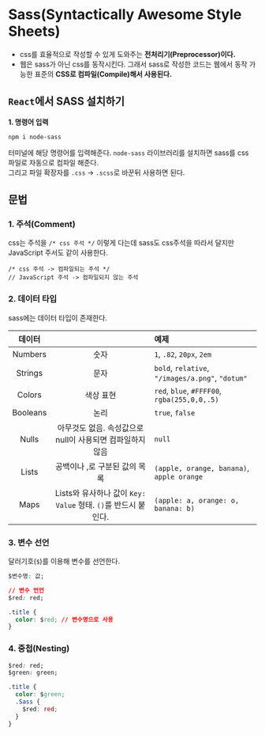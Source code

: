 # Sass(Syntactically Awesome Style Sheets)

- css를 효율적으로 작성할 수 있게 도와주는 **전처리기(Preprocessor)이다.**
- 웹은 sass가 아닌 css를 동작시킨다. 그래서 sass로 작성한 코드는 웹에서 동작 가능한 표준의 **CSS로 컴파일(Compile)해서 사용된다.**

## `React`에서 SASS 설치하기

**1. 명령어 입력**

```
npm i node-sass
```

터미널에 해당 명령어를 입력해준다. `node-sass` 라이브러리를 설치하면 sass를 css 파일로 자동으로 컴파일 해준다.  
그리고 파일 확장자를 `.css` &rarr; `.scss`로 바꾼뒤 사용하면 된다.

## 문법

### 1. 주석(Comment)

css는 주석을 `/* css 주석 */` 이렇게 다는데 sass도 css주석을 따라서 달지만 JavaScript 주서도 같이 사용한다.

`/* css 주석 -> 컴파일되는 주석 */`  
`// JavaScript 주석 -> 컴파일되지 않는 주석`

### 2. 데이터 타입

sass에는 데이터 타입이 존재한다.

|  데이터  |                                                                | 예제                                             |
| :------: | :------------------------------------------------------------: | :----------------------------------------------- |
| Numbers  |                              숫자                              | `1`, `.82`, `20px`, `2em`                        |
| Strings  |                              문자                              | `bold`, `relative`, `"/images/a.png"`, `"dotum"` |
|  Colors  |                           색상 표현                            | `red`, `blue`, `#FFFF00`, `rgba(255,0,0,.5)`     |
| Booleans |                              논리                              | `true`, `false`                                  |
|  Nulls   |   아무것도 없음. 속성값으로 null이 사용되면 컴파일하지 않음    | `null`                                           |
|  Lists   |                 공백이나 ,로 구분된 값의 목록                  | `(apple, orange, banana)`, `apple orange`        |
|   Maps   | Lists와 유사하나 값이 `Key: Value` 형태. `()`를 반드시 붙인다. | `(apple: a, orange: o, banana: b)`               |

### 3. 변수 선언

달러기호(`$`)를 이용해 변수를 선언한다.

```css
$변수명: 값;
```

```css
// 변수 언언
$red: red;

.title {
  color: $red; // 변수명으로 사용
}
```

### 4. 중첩(Nesting)

```css
$red: red;
$green: green;

.title {
  color: $green;
  .Sass {
    $red: red;
  }
}
```
